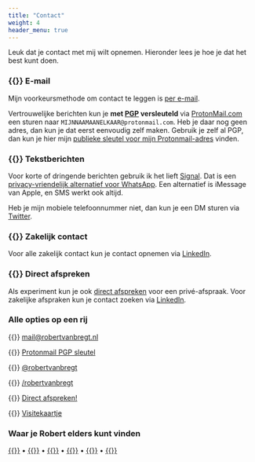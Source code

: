 ```yaml
---
title: "Contact"
weight: 4
header_menu: true
---
```


Leuk dat je contact met mij wilt opnemen. Hieronder lees je hoe je dat het best kunt doen.

### {{<icon class="fa fa-envelope">}} E-mail

Mijn voorkeursmethode om contact te leggen is [per e-mail][email].

Vertrouwelijke berichten kun je **met [PGP][pgp] versleuteld** via [ProtonMail.com][protonmail] een sturen naar `MIJNNAAMAANELKAAR@protonmail.com`. Heb je daar nog geen adres, dan kun je dat eerst eenvoudig zelf maken. Gebruik je zelf al PGP, dan kun je hier mijn [publieke sleutel voor mijn Protonmail-adres][key] vinden.

### {{<icon class="fa fa-commenting">}} Tekstberichten

Voor korte of dringende berichten gebruik ik het lieft [Signal][signal]. Dat is een [privacy-vriendelijk alternatief voor WhatsApp][fix]. Een alternatief is iMessage van Apple, en SMS werkt ook altijd.

Heb je mijn mobiele telefoonnummer niet, dan kun je een DM sturen via [Twitter][twitter].

### {{<icon class="fa fa-building">}} Zakelijk contact

Voor alle zakelijk contact kun je contact opnemen via [LinkedIn][linkedin].

### {{<icon class="fa fa-calendar">}} Direct afspreken

Als experiment kun je ook [direct afspreken][afspreken] voor een privé-afspraak. Voor zakelijke afspraken kun je contact zoeken via [LinkedIn][linkedin].

### Alle opties op een rij

{{<icon class="fa fa-envelope fa-fw">}} [mail@robertvanbregt.nl][email]

{{<icon class="fa fa-key fa-fw">}} [Protonmail PGP sleutel][key]

{{<icon class="fa fa-twitter fa-fw">}} [@robertvanbregt][twitter]

{{<icon class="fa fa-linkedin fa-fw">}} [/robertvanbregt][linkedin]

{{<icon class="fa fa-calendar fa-fw">}} [Direct afspreken!][afspreken]

{{<icon class="fa fa-address-card fa-fw">}} [Visitekaartje][vcf]

### Waar je Robert elders kunt vinden

[{{<icon class="fa fa-github fa-lg">}}](https://github.com/metbril)
&bullet;
[{{<icon class="fa fa-gitlab fa-lg">}}](https://gitlab.com/metbril)
&bullet;
[{{<icon class="fa fa-medium fa-lg">}}](https://medium.com/@metbril)
&bullet;
[{{<icon class="fa fa-get-pocket fa-lg">}}](https://getpocket.com/@metbril)
&bullet;
[{{<icon class="fa fa-skype fa-lg">}}](skype://robertvanbregt)
&bullet;
[{{<icon class="fa fa-trello fa-lg">}}](https://trello.com/metbril)

[pgp]: https://nl.wikipedia.org/wiki/Pretty_Good_Privacy
[protonmail]: https://protonmail.com/nl/
[key]: https://robertvanbregt.nl/protonkey.asc
[signal]: https://signal.org/nl/
[twitter]: https://twitter.com/robertvanbregt
[email]: mailto:contact@robertvanbregt.nl
[linkedin]: https://linkedin.com/in/robertvanbregt
[afspreken]: https://robertvanbregt.nl/afspreken
[vcf]: https://robertvanbregt.nl/robertvanbregt.vcf
[fix]: https://www.fixjeprivacy.nl/tip/ruil-whatsapp-in-voor-een-privacyvriendelijk-alternatief/